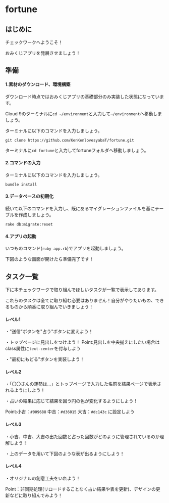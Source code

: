 # fortune

## はじめに
チェックワークへようこそ！

おみくじアプリを発展させましょう！


## 準備
#### 1.素材のダウンロード、環境構築
ダウンロード時点ではおみくじアプリの基礎部分のみ実装した状態になっています。

Cloud 9のターミナルに`cd ~/environment`と入力して`~/environment`へ移動しましょう。

ターミナルに以下のコマンドを入力しましょう。

`git clone https://github.com/KenKenlovesyabaT/fortune.git`

ターミナルに`cd fortune`と入力してfortuneフォルダへ移動しましょう。

#### 2.コマンドの入力
ターミナルに以下のコマンドを入力しましょう。

`bundle install`

#### 3.データベースの初期化

続いて以下のコマンドを入力し、既にあるマイグレーションファイルを基にテーブルを作成しましょう。

`rake db:migrate:reset`

#### 4.アプリの起動

いつものコマンド(`ruby app.rb`)でアプリを起動しましょう。

下図のような画面が開けたら準備完了です！

## タスク一覧
下に本チェックワークで取り組んでほしいタスクが一覧で表示してあります。

これらのタスクは全てに取り組む必要はありません！自分がやりたいもの、できるものから順番に取り組んでいきましょう！

#### レベル1
・"送信"ボタンを"占う"ボタンに変えよう！

・トップページに見出しをつけよう！
Point:見出しを中央揃えにしたい場合はclass属性に`text-center`を付与しよう

・"最初にもどる"ボタンを実装しよう！
#### レベル2
・「〇〇さんの運勢は...」とトップページで入力した名前を結果ページで表示されるようにしよう！

・占いの結果に応じて結果を囲う円の色が変化するようにしよう！

Point:小吉：`#009688` 中吉：`#d36015` 大吉：`#dc143c` に設定しよう

#### レベル3
・小吉、中吉、大吉の出た回数と占った回数がどのように管理されているのか理解しよう！

・上のデータを用いて下図のような表が出るようにしよう！
#### レベル4
・オリジナルの創意工夫をいれよう！

Point：非同期処理(リロードすることなく占い結果や表を更新)、デザインの更新などに取り組んでみよう！

